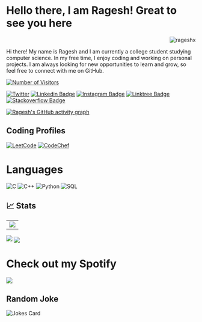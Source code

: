 # Hello there, I am Ragesh! Great to see you here
<p align="right"> <img src="https://komarev.com/ghpvc/?username=rageshx&label=Profile%20views&color=0e75b6&style=flat" alt="rageshx" /> </p>


Hi there! My name is Ragesh and I am currently a college student studying computer science. In my free time, I enjoy coding and working on personal projects. I am always looking for new opportunities to learn and grow, so feel free to connect with me on GitHub.


<a href="https://github.com/rageshx/"><img src="https://visitor-badge.laobi.icu/badge?page_id=rageshx/rageshx.github.io" alt="Number of Visitors"></a>

[![Twitter](https://img.shields.io/badge/Twitter-1DA1F2?style=for-the-badge&logo=twitter&logoColor=white)](https://twitter.com/Rageshx)
[![Linkedin Badge](https://img.shields.io/badge/LinkedIn-0077B5?style=for-the-badge&logo=linkedin&logoColor=white&link=https://www.linkedin.com/in/rageshx/)](https://www.linkedin.com/in/rageshx/)
[![Instagram Badge](https://img.shields.io/badge/Instagram-E4405F?style=for-the-badge&logo=instagram&logoColor=white&link=https://instagram.com/ragesh.x/)](https://instagram.com/ragesh.x)
[![Linktree Badge](https://img.shields.io/badge/linktree-39E09B?style=for-the-badge&logo=linktree&logoColor=white)](https://linktr.ee/Rageshx)
[![Stackoverflow Badge](https://img.shields.io/badge/Stack_Overflow-FE7A16?style=for-the-badge&logo=stack-overflow&logoColor=white)](https://stackoverflow.com/users/14075313/ragesh)



[![Ragesh's GitHub activity graph](https://activity-graph.herokuapp.com/graph?username=rageshx&theme=xcode)](https://github.com/rageshx)

## Coding Profiles

[![LeetCode](https://img.shields.io/badge/-LeetCode-FFA116?style=for-the-badge&logo=LeetCode&logoColor=black)](https://leetcode.com/rag3shx/)
[![CodeChef](https://img.shields.io/badge/Codechef-%23B92B27.svg?&style=for-the-badge&logo=Codechef&logoColor=white)](https://www.codechef.com/users/rag3sh)

# Languages


![C](https://img.shields.io/badge/C-00599C?style=for-the-badge&logo=c&logoColor=white)
![C++](https://img.shields.io/badge/C%2B%2B-00599C?style=for-the-badge&logo=c%2B%2B&logoColor=white)
![Python](https://img.shields.io/badge/Python-3776AB?style=for-the-badge&logo=python&logoColor=white)
![SQL](https://img.shields.io/badge/MySQL-00000F?style=for-the-badge&logo=mysql&logoColor=white)



## 📈 Stats

<table>
<tr>
<td>
<img src="https://github-readme-stats.vercel.app/api?username=rageshx&include_all_commits=true&count_private=true&show_icons=true&line_height=20&theme=tokyonight"/>

</td>
</tr>
</table>
<td><img src="https://github-readme-stats.vercel.app/api/top-langs?username=rageshx&show_icons=true&locale=en&layout=compact&theme=tokyonight" />

<img align="center" src="https://github-readme-streak-stats.herokuapp.com/?user=rageshx&theme=tokyonight" />
</p>

# Check out my Spotify

[![](https://img.shields.io/badge/Spotify-1ED760?style=for-the-badge&logo=spotify&logoColor=white)](https://open.spotify.com/user/312r2qrhiam3zaobrxqymbt6vlxa)

## Random Joke 
![Jokes Card](https://readme-jokes.vercel.app/api)


